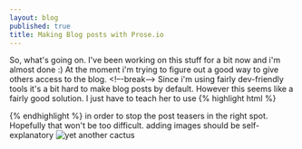 ```yaml
---
layout: blog
published: true
title: Making Blog posts with Prose.io
---
```




So, what's going on.
I've been working on this stuff for a bit now and i'm almost done :)
At the moment i'm trying to figure out a good way to give others access to the blog.   <!–-break-–> Since i'm using fairly dev-friendly tools it's a bit hard to make blog posts by default. However this seems like a fairly good solution. I just have to teach her to use
{% highlight html %}
<!--break-->
{% endhighlight %}
in order to stop the post teasers in the right spot.
Hopefully that won't be too difficult.
adding images should be self-explanatory
![yet another cactus](http://i.imgur.com/a6AVWLN.png)
